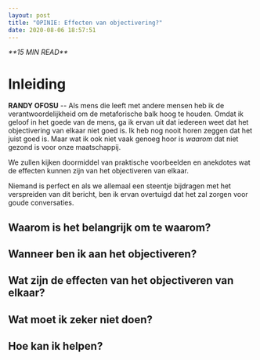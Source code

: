 ```yaml
---
layout: post
title: "OPINIE: Effecten van objectivering?"
date: 2020-08-06 18:57:51
---
```


<link rel="stylesheet" href="https://cdnjs.cloudflare.com/ajax/libs/font-awesome/4.7.0/css/font-awesome.min.css">
<i class="fa fa-clock-o" aria-hidden="true" style="fontsize:20px"> **15 MIN READ**</i>

# Inleiding

**RANDY OFOSU** -- Als mens die leeft met andere mensen heb ik de verantwoordelijkheid om de metaforische balk hoog te houden. Omdat ik geloof in het goede van de mens, ga ik ervan uit dat iedereen weet dat het objectivering van elkaar niet goed is. Ik heb nog nooit horen zeggen dat het juist goed is. Maar wat ik ook niet vaak genoeg hoor is *waarom* dat niet gezond is voor onze maatschappij. 

We zullen kijken doormiddel van praktische voorbeelden en anekdotes wat de effecten kunnen zijn van het objectiveren van elkaar. 

Niemand is perfect en als we allemaal een steentje bijdragen met het verspreiden van dit bericht, ben ik ervan overtuigd dat het zal zorgen voor goude conversaties. 

## Waarom is het belangrijk om te waarom?
## Wanneer ben ik aan het objectiveren?
## Wat zijn de effecten van het objectiveren van elkaar?
## Wat moet ik zeker niet doen?
## Hoe kan ik helpen?